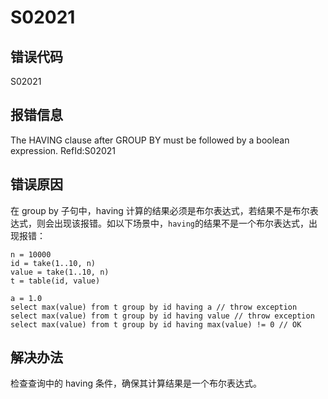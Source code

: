 # S02021

## 错误代码

S02021

## 报错信息

The HAVING clause after GROUP BY must be followed by a boolean expression.
RefId:S02021

## 错误原因

在 group by 子句中，having 计算的结果必须是布尔表达式，若结果不是布尔表达式，则会出现该报错。如以下场景中，`having`的结果不是一个布尔表达式，出现报错：

```
n = 10000
id = take(1..10, n)
value = take(1..10, n)
t = table(id, value)

a = 1.0
select max(value) from t group by id having a // throw exception
select max(value) from t group by id having value // throw exception
select max(value) from t group by id having max(value) != 0 // OK
```

## 解决办法

检查查询中的 having 条件，确保其计算结果是一个布尔表达式。

